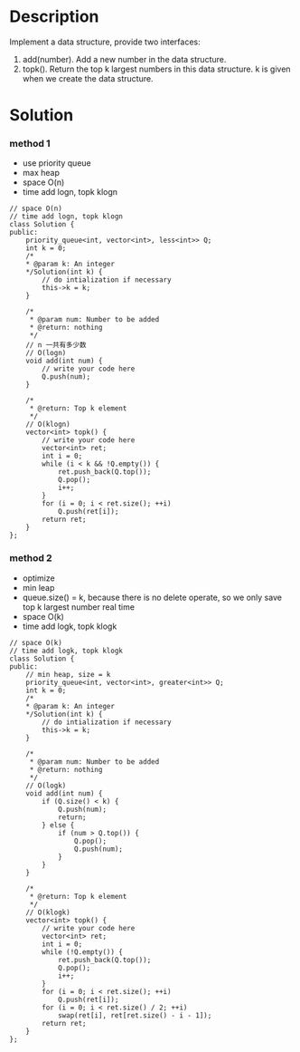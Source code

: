 # Description

Implement a data structure, provide two interfaces:

1. add(number). Add a new number in the data structure.
2. topk(). Return the top k largest numbers in this data structure. k is given when we create the data structure.

# Solution
### method 1
- use priority queue
- max heap
- space O(n)
- time add logn, topk klogn
```
// space O(n)
// time add logn, topk klogn
class Solution {
public:
    priority_queue<int, vector<int>, less<int>> Q;
    int k = 0;
    /*
    * @param k: An integer
    */Solution(int k) {
        // do intialization if necessary
        this->k = k;
    }

    /*
     * @param num: Number to be added
     * @return: nothing
     */
    // n 一共有多少数
    // O(logn)
    void add(int num) {
        // write your code here
        Q.push(num);
    }

    /*
     * @return: Top k element
     */
    // O(klogn)
    vector<int> topk() {
        // write your code here
        vector<int> ret;
        int i = 0;
        while (i < k && !Q.empty()) {
            ret.push_back(Q.top());
            Q.pop();
            i++;
        }
        for (i = 0; i < ret.size(); ++i)
            Q.push(ret[i]);
        return ret;
    }
};
```

### method 2
- optimize
- min leap
- queue.size() = k, because there is no delete operate, so we only save top k largest number real time
- space O(k)
- time add logk, topk klogk
```
// space O(k)
// time add logk, topk klogk
class Solution {
public:
    // min heap, size = k
    priority_queue<int, vector<int>, greater<int>> Q;
    int k = 0;
    /*
    * @param k: An integer
    */Solution(int k) {
        // do intialization if necessary
        this->k = k;
    }

    /*
     * @param num: Number to be added
     * @return: nothing
     */
    // O(logk)
    void add(int num) {
        if (Q.size() < k) {
            Q.push(num);
            return;
        } else {
            if (num > Q.top()) {
                Q.pop();
                Q.push(num);
            }
        }
    }

    /*
     * @return: Top k element
     */
    // O(klogk)
    vector<int> topk() {
        // write your code here
        vector<int> ret;
        int i = 0;
        while (!Q.empty()) {
            ret.push_back(Q.top());
            Q.pop();
            i++;
        }
        for (i = 0; i < ret.size(); ++i)
            Q.push(ret[i]);
        for (i = 0; i < ret.size() / 2; ++i)
            swap(ret[i], ret[ret.size() - i - 1]);
        return ret;
    }
};
```
